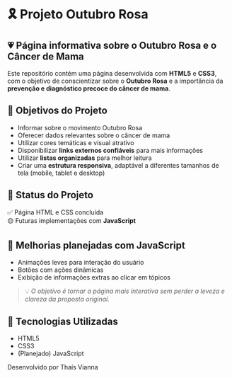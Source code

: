 # 🎗️ Projeto Outubro Rosa

## 💗 Página informativa sobre o Outubro Rosa e o Câncer de Mama

Este repositório contém uma página desenvolvida com **HTML5** e **CSS3**, com o objetivo de conscientizar sobre o **Outubro Rosa** e a importância da **prevenção e diagnóstico precoce do câncer de mama**.

## 🎯 Objetivos do Projeto

- Informar sobre o movimento Outubro Rosa
- Oferecer dados relevantes sobre o câncer de mama
- Utilizar cores temáticas e visual atrativo
- Disponibilizar **links externos confiáveis** para mais informações
- Utilizar **listas organizadas** para melhor leitura
- Criar uma **estrutura responsiva**, adaptável a diferentes tamanhos de tela (mobile, tablet e desktop)

## 🧪 Status do Projeto

✅ Página HTML e CSS concluída  
🟡 Futuras implementações com **JavaScript**

## 🔮 Melhorias planejadas com JavaScript

- Animações leves para interação do usuário
- Botões com ações dinâmicas
- Exibição de informações extras ao clicar em tópicos

> 💡 *O objetivo é tornar a página mais interativa sem perder a leveza e clareza da proposta original.*

## 🔧 Tecnologias Utilizadas

- HTML5
- CSS3
- (Planejado) JavaScript

Desenvolvido por Thaís Vianna
